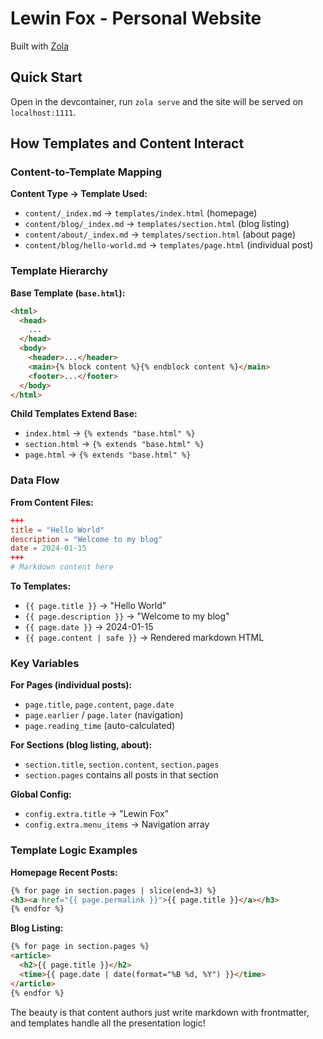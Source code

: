 # Lewin Fox - Personal Website

Built with [Zola](https://www.getzola.org/documentation/getting-started/installation/)

## Quick Start

Open in the devcontainer, run `zola serve` and the site will be served on `localhost:1111`.

## How Templates and Content Interact

### Content-to-Template Mapping

**Content Type → Template Used:**

- `content/_index.md` → `templates/index.html` (homepage)
- `content/blog/_index.md` → `templates/section.html` (blog listing)
- `content/about/_index.md` → `templates/section.html` (about page)
- `content/blog/hello-world.md` → `templates/page.html` (individual post)

### Template Hierarchy

**Base Template (`base.html`):**

```html
<html>
  <head>
    ...
  </head>
  <body>
    <header>...</header>
    <main>{% block content %}{% endblock content %}</main>
    <footer>...</footer>
  </body>
</html>
```

**Child Templates Extend Base:**

- `index.html` → `{% extends "base.html" %}`
- `section.html` → `{% extends "base.html" %}`
- `page.html` → `{% extends "base.html" %}`

### Data Flow

**From Content Files:**

```toml
+++
title = "Hello World"
description = "Welcome to my blog"
date = 2024-01-15
+++
# Markdown content here
```

**To Templates:**

- `{{ page.title }}` → "Hello World"
- `{{ page.description }}` → "Welcome to my blog"
- `{{ page.date }}` → 2024-01-15
- `{{ page.content | safe }}` → Rendered markdown HTML

### Key Variables

**For Pages (individual posts):**

- `page.title`, `page.content`, `page.date`
- `page.earlier` / `page.later` (navigation)
- `page.reading_time` (auto-calculated)

**For Sections (blog listing, about):**

- `section.title`, `section.content`, `section.pages`
- `section.pages` contains all posts in that section

**Global Config:**

- `config.extra.title` → "Lewin Fox"
- `config.extra.menu_items` → Navigation array

### Template Logic Examples

**Homepage Recent Posts:**

```html
{% for page in section.pages | slice(end=3) %}
<h3><a href="{{ page.permalink }}">{{ page.title }}</a></h3>
{% endfor %}
```

**Blog Listing:**

```html
{% for page in section.pages %}
<article>
  <h2>{{ page.title }}</h2>
  <time>{{ page.date | date(format="%B %d, %Y") }}</time>
</article>
{% endfor %}
```

The beauty is that content authors just write markdown with frontmatter, and templates handle all the presentation logic!

